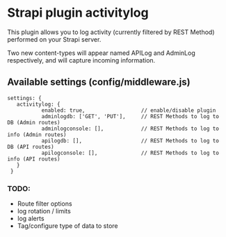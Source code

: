 # Strapi plugin activitylog

This plugin allows you to log activity (currently filtered by REST Method) performed on your Strapi server.

Two new content-types will appear named APILog and AdminLog respectively, and will capture incoming information. 

## Available settings (config/middleware.js)
 ```
 settings: {
    activitylog: {
			enabled: true,                  // enable/disable plugin
			adminlogdb: ['GET', 'PUT'],     // REST Methods to log to DB (Admin routes)
			adminlogconsole: [],            // REST Methods to log to info (Admin routes)
			apilogdb: [],                   // REST Methods to log to DB (API routes)
			apilogconsole: [],              // REST Methods to log to info (API routes)
    }
  }
```

### TODO:
- Route filter options
- log rotation / limits
- log alerts
- Tag/configure type of data to store
